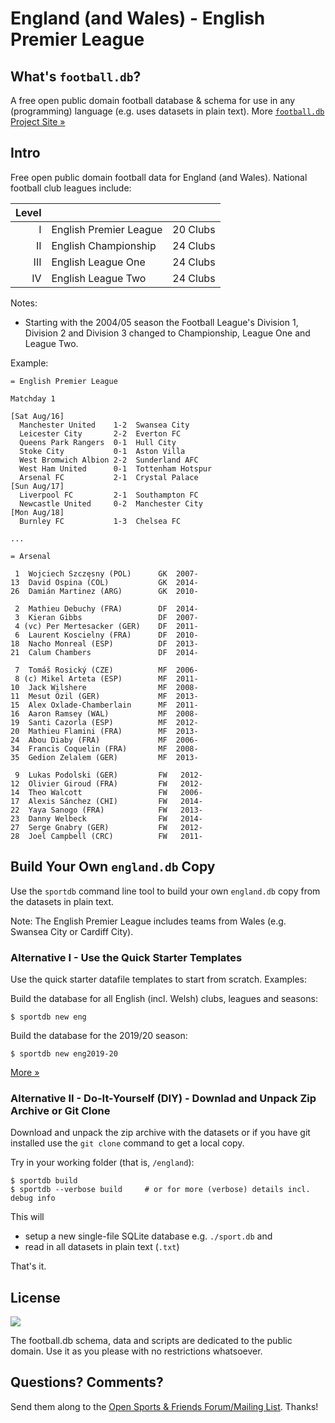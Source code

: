 # England (and Wales) - English Premier League

## What's `football.db`?

A free open public domain football database & schema
for use in any (programming) language (e.g. uses datasets in plain text).
More [`football.db` Project Site »](http://openfootball.github.io)


## Intro

Free open public domain football data for England (and Wales).
National football club leagues include:

| Level |                               |           |
| ----: | ----------------------------- | --------- |
|     I | English Premier League        | 20 Clubs  |
|    II | English Championship          | 24 Clubs  |
|   III | English League One            | 24 Clubs  |
|    IV | English League Two            | 24 Clubs  |


Notes:

- Starting with the 2004/05 season the Football League's Division 1, Division 2 and Division 3 changed to Championship, League One and League Two.



Example:

```
= English Premier League

Matchday 1

[Sat Aug/16]
  Manchester United    1-2  Swansea City
  Leicester City       2-2  Everton FC
  Queens Park Rangers  0-1  Hull City
  Stoke City           0-1  Aston Villa
  West Bromwich Albion 2-2  Sunderland AFC
  West Ham United      0-1  Tottenham Hotspur
  Arsenal FC           2-1  Crystal Palace
[Sun Aug/17]
  Liverpool FC         2-1  Southampton FC
  Newcastle United     0-2  Manchester City
[Mon Aug/18]
  Burnley FC           1-3  Chelsea FC

...
```

```
= Arsenal

 1  Wojciech Szczęsny (POL)      GK  2007-
13  David Ospina (COL)           GK  2014-
26  Damián Martinez (ARG)        GK  2010-

 2  Mathieu Debuchy (FRA)        DF  2014-
 3  Kieran Gibbs                 DF  2007-
 4 (vc) Per Mertesacker (GER)    DF  2011-
 6  Laurent Koscielny (FRA)      DF  2010-
18  Nacho Monreal (ESP)          DF  2013-
21  Calum Chambers               DF  2014-

 7  Tomáš Rosický (CZE)          MF  2006-
 8 (c) Mikel Arteta (ESP)        MF  2011-
10  Jack Wilshere                MF  2008-
11  Mesut Özil (GER)             MF  2013-
15  Alex Oxlade-Chamberlain      MF  2011-
16  Aaron Ramsey (WAL)           MF  2008-
19  Santi Cazorla (ESP)          MF  2012-
20  Mathieu Flamini (FRA)        MF  2013-
24  Abou Diaby (FRA)             MF  2006-
34  Francis Coquelin (FRA)       MF  2008-
35  Gedion Zelalem (GER)         MF  2013-

 9  Lukas Podolski (GER)         FW   2012-
12  Olivier Giroud (FRA)         FW   2012-
14  Theo Walcott                 FW   2006-
17  Alexis Sánchez (CHI)         FW   2014-
22  Yaya Sanogo (FRA)            FW   2013-
23  Danny Welbeck                FW   2014-
27  Serge Gnabry (GER)           FW   2012-
28  Joel Campbell (CRC)          FW   2011-
```


## Build Your Own `england.db` Copy

Use the `sportdb` command line tool to build your own `england.db` copy
from the datasets in plain text. 

Note:  The English Premier League includes teams from Wales
(e.g. Swansea City or Cardiff City).


### Alternative I - Use the Quick Starter Templates

Use the quick starter datafile templates to start from scratch. Examples:

Build the database for all English (incl. Welsh) clubs, leagues and seasons:

    $ sportdb new eng

Build the database for the 2019/20 season:

    $ sportdb new eng2019-20

[More »](https://github.com/openfootball/quick-starter)



### Alternative II - Do-It-Yourself (DIY) - Downlad and Unpack Zip Archive or Git Clone

Download and unpack the zip archive with the datasets or if you have git installed use the `git clone` command to
get a local copy.

Try in your working folder (that is, `/england`):

```
$ sportdb build
$ sportdb --verbose build     # or for more (verbose) details incl. debug info
```

This will

- setup a new single-file SQLite database e.g. `./sport.db` and
- read in all datasets in plain text (`.txt`)

That's it.


## License

![](https://publicdomainworks.github.io/buttons/zero88x31.png)

The football.db schema, data and scripts are dedicated to the public domain. Use it as you please with no restrictions whatsoever.


## Questions? Comments?

Send them along to the
[Open Sports & Friends Forum/Mailing List](http://groups.google.com/group/opensport).
Thanks!
